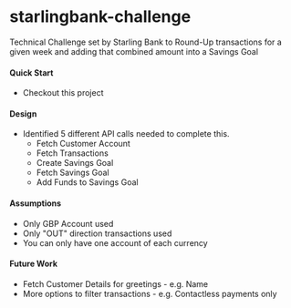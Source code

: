 # starlingbank-challenge
Technical Challenge set by Starling Bank to Round-Up transactions for a given week and adding that combined amount into a Savings Goal

#### Quick Start

* Checkout this project

#### Design

* Identified 5 different API calls needed to complete this.
    * Fetch Customer Account
    * Fetch Transactions
    * Create Savings Goal
    * Fetch Savings Goal
    * Add Funds to Savings Goal
    


#### Assumptions

* Only GBP Account used
* Only "OUT" direction transactions used
* You can only have one account of each currency

#### Future Work

* Fetch Customer Details for greetings - e.g. Name
* More options to filter transactions - e.g. Contactless payments only
